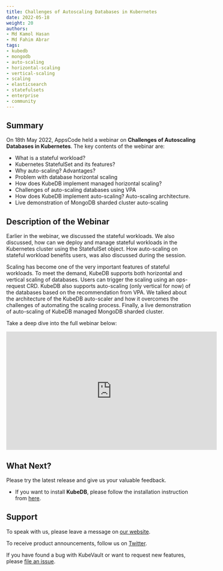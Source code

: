 ```yaml
---
title: Challenges of Autoscaling Databases in Kubernetes
date: 2022-05-18
weight: 20
authors:
- Md Kamol Hasan
- Md Fahim Abrar
tags:
- kubedb
- mongodb
- auto-scaling
- horizontal-scaling
- vertical-scaling
- scaling
- elasticsearch
- statefulsets
- enterprise
- community
---
```


## Summary

On 18th May 2022, AppsCode held a webinar on **Challenges of Autoscaling Databases in Kubernetes**. The key contents of the webinar are:


- What is a stateful workload?
- Kubernetes StatefulSet and its features?
- Why auto-scaling? Advantages?
- Problem with database horizontal scaling
- How does KubeDB implement managed horizontal scaling?
- Challenges of auto-scaling databases using VPA
- How does KubeDB implement auto-scaling? Auto-scaling architecture.
- Live demonstration of MongoDB sharded cluster auto-scaling


## Description of the Webinar

Earlier in the webinar, we discussed the stateful workloads. We also discussed, how can we deploy and manage stateful workloads in the Kubernetes cluster using the StatefulSet object. How auto-scaling on stateful workload benefits users, was also discussed during the session.

Scaling has become one of the very important features of stateful workloads. To meet the demand, KubeDB supports both horizontal and vertical scaling of databases. Users can trigger the scaling using an ops-request CRD. KubeDB also supports auto-scaling (only vertical for now) of the databases based on the recommendation from VPA. We talked about the architecture of the KubeDB auto-scaler and how it overcomes the challenges of automating the scaling process. Finally, a live demonstration of auto-scaling of KubeDB managed MongoDB sharded cluster.

  Take a deep dive into the full webinar below:

<iframe width="560" height="315" src="https://www.youtube.com/embed/y_qsmaFe4QI" title="YouTube video player" frameborder="0" allow="accelerometer; autoplay; clipboard-write; encrypted-media; gyroscope; picture-in-picture" allowfullscreen></iframe>

## What Next?

Please try the latest release and give us your valuable feedback.

* If you want to install **KubeDB**, please follow the installation instruction from [here](https://kubedb.com/docs/v2022.03.28/welcome/).

## Support

To speak with us, please leave a message on [our website](https://appscode.com/contact/).

To receive product announcements, follow us on [Twitter](https://twitter.com/KubeVault).

If you have found a bug with KubeVault or want to request new features, please [file an issue](https://github.com/kubevault/project/issues/new).
